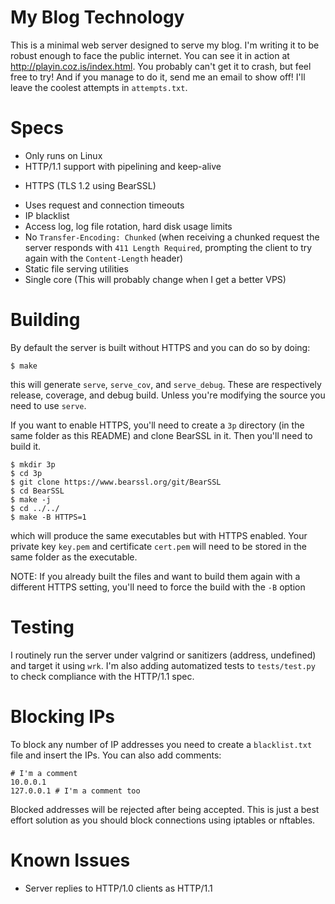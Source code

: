 # My Blog Technology
This is a minimal web server designed to serve my blog. I'm writing it to be robust enough to face the public internet. You can see it in action at http://playin.coz.is/index.html. You probably can't get it to crash, but feel free to try! And if you manage to do it, send me an email to show off! I'll leave the coolest attempts in `attempts.txt`.

# Specs
- Only runs on Linux
- HTTP/1.1 support with pipelining and keep-alive
* HTTPS (TLS 1.2 using BearSSL)
- Uses request and connection timeouts
- IP blacklist
- Access log, log file rotation, hard disk usage limits
- No `Transfer-Encoding: Chunked` (when receiving a chunked request the server responds with `411 Length Required`, prompting the client to try again with the `Content-Length` header)
- Static file serving utilities
- Single core (This will probably change when I get a better VPS)

# Building
By default the server is built without HTTPS and you can do so by doing:
```
$ make
```
this will generate `serve`, `serve_cov`, and `serve_debug`. These are respectively release, coverage, and debug build. Unless you're modifying the source you need to use `serve`.

If you want to enable HTTPS, you'll need to create a `3p` directory (in the same folder as this README) and clone BearSSL in it. Then you'll need to build it.
```
$ mkdir 3p
$ cd 3p
$ git clone https://www.bearssl.org/git/BearSSL
$ cd BearSSL
$ make -j
$ cd ../../
$ make -B HTTPS=1
```
which will produce the same executables but with HTTPS enabled. Your private key `key.pem` and certificate `cert.pem` will need to be stored in the same folder as the executable.

NOTE: If you already built the files and want to build them again with a different HTTPS setting, you'll need to force the build with the `-B` option

# Testing
I routinely run the server under valgrind or sanitizers (address, undefined) and target it using `wrk`. I'm also adding automatized tests to `tests/test.py` to check compliance with the HTTP/1.1 spec.

# Blocking IPs
To block any number of IP addresses you need to create a `blacklist.txt` file and insert the IPs. You can also add comments:
```
# I'm a comment
10.0.0.1
127.0.0.1 # I'm a comment too
```
Blocked addresses will be rejected after being accepted. This is just a best effort solution as you should block connections using iptables or nftables.

# Known Issues
- Server replies to HTTP/1.0 clients as HTTP/1.1
